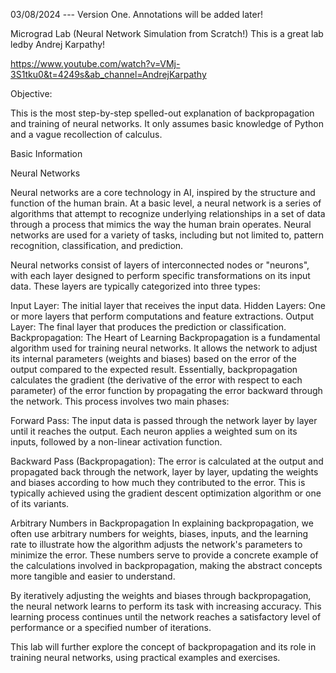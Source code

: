 03/08/2024 --- Version One. Annotations will be added later!


Micrograd Lab (Neural Network Simulation from Scratch!)
This is a great lab ledby Andrej Karpathy!

https://www.youtube.com/watch?v=VMj-3S1tku0&t=4249s&ab_channel=AndrejKarpathy

Objective:

This is the most step-by-step spelled-out explanation of backpropagation and training of neural networks. It only assumes basic knowledge of Python and a vague recollection of calculus.

Basic Information

Neural Networks

Neural networks are a core technology in AI, inspired by the structure and function of the human brain. At a basic level, a neural network is a series of algorithms that attempt to recognize underlying relationships in a set of data through a process that mimics the way the human brain operates. Neural networks are used for a variety of tasks, including but not limited to, pattern recognition, classification, and prediction.

Neural networks consist of layers of interconnected nodes or "neurons", with each layer designed to perform specific transformations on its input data. These layers are typically categorized into three types:

Input Layer: The initial layer that receives the input data.
Hidden Layers: One or more layers that perform computations and feature extractions.
Output Layer: The final layer that produces the prediction or classification.
Backpropagation: The Heart of Learning
Backpropagation is a fundamental algorithm used for training neural networks. It allows the network to adjust its internal parameters (weights and biases) based on the error of the output compared to the expected result. Essentially, backpropagation calculates the gradient (the derivative of the error with respect to each parameter) of the error function by propagating the error backward through the network. This process involves two main phases:

Forward Pass: The input data is passed through the network layer by layer until it reaches the output. Each neuron applies a weighted sum on its inputs, followed by a non-linear activation function.

Backward Pass (Backpropagation): The error is calculated at the output and propagated back through the network, layer by layer, updating the weights and biases according to how much they contributed to the error. This is typically achieved using the gradient descent optimization algorithm or one of its variants.

Arbitrary Numbers in Backpropagation
In explaining backpropagation, we often use arbitrary numbers for weights, biases, inputs, and the learning rate to illustrate how the algorithm adjusts the network's parameters to minimize the error. These numbers serve to provide a concrete example of the calculations involved in backpropagation, making the abstract concepts more tangible and easier to understand.

By iteratively adjusting the weights and biases through backpropagation, the neural network learns to perform its task with increasing accuracy. This learning process continues until the network reaches a satisfactory level of performance or a specified number of iterations.

This lab will further explore the concept of backpropagation and its role in training neural networks, using practical examples and exercises.
